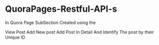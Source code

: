 # QuoraPages-Restful-API-s

In Quora Page SubSection Created using the

View Post 
Add New post 
Add Post In Detail 
And Identify The post by their Unique ID

